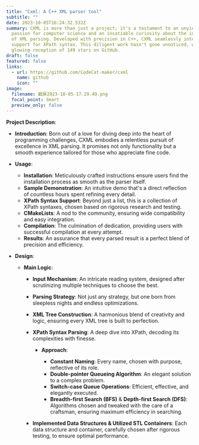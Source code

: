 ```yaml
---
title: "Cxml: A C++ XML parser tool"
subtitle: ""
date: 2023-10-05T16:24:32.532Z
summary: CXML is more than just a project; it's a testament to an unyielding
  passion for computer science and an insatiable curiosity about the intricacies
  of XML parsing. Developed with precision in C++, CXML seamlessly integrates
  support for XPath syntax. This diligent work hasn't gone unnoticed, with a
  glowing reception of 149 stars on GitHub.
draft: false
featured: false
links:
  - url: https://github.com/CodeCat-maker/cxml
    name: github
    icon: ""
image:
  filename: 截屏2023-10-05-17.29.49.png
  focal_point: Smart
  preview_only: false
---
```

**Project Description**:

* **Introduction**: Born out of a love for diving deep into the heart of programming challenges, CXML embodies a relentless pursuit of excellence in XML parsing. It promises not only functionality but a smooth experience tailored for those who appreciate fine code.
* **Usage**:

  * **Installation**: Meticulously crafted instructions ensure users find the installation process as smooth as the parser itself.
  * **Sample Demonstration**: An intuitive demo that's a direct reflection of countless hours spent refining every detail.
  * **XPath Syntax Support**: Beyond just a list, this is a collection of XPath syntaxes, chosen based on rigorous research and testing.
  * **CMakeLists**: A nod to the community, ensuring wide compatibility and easy integration.
  * **Compilation**: The culmination of dedication, providing users with successful compilation at every attempt.
  * **Results**: An assurance that every parsed result is a perfect blend of precision and efficiency.
* **Design**:

  * **Main Logic**:

    * **Input Mechanism**: An intricate reading system, designed after scrutinizing multiple techniques to choose the best.
    * **Parsing Strategy**: Not just any strategy, but one born from sleepless nights and endless optimizations.
    * **XML Tree Construction**: A harmonious blend of creativity and logic, ensuring every XML tree is built to perfection.
    * **XPath Syntax Parsing**: A deep dive into XPath, decoding its complexities with finesse.

      * **Approach**:

        * **Constant Naming**: Every name, chosen with purpose, reflective of its role.
        * **Double-pointer Queueing Algorithm**: An elegant solution to a complex problem.
        * **Switch-case Queue Operations**: Efficient, effective, and elegantly executed.
        * **Breadth-first Search (BFS)** & **Depth-first Search (DFS)**: Algorithms chosen and tweaked with the care of a craftsman, ensuring maximum efficiency in searching.
    * **Implemented Data Structures & Utilized STL Containers**: Each data structure and container, carefully chosen after rigorous testing, to ensure optimal performance.